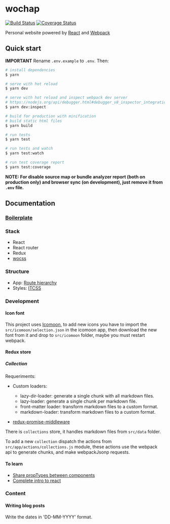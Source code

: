 # wochap

[![Build Status](https://travis-ci.org/wochap/wochap.github.io.svg?branch=dev)](https://travis-ci.org/wochap/wochap.github.io)
[![Coverage Status](https://coveralls.io/repos/github/wochap/wochap.github.io/badge.svg?branch=dev)](https://coveralls.io/github/wochap/wochap.github.io?branch=dev)

Personal website powered by [React](https://facebook.github.io/react/) and [Webpack](https://webpack.github.io/)

## Quick start

**IMPORTANT** Rename `.env.example` to `.env`. Then:

```sh
# install dependencies
$ yarn

# serve with hot reload
$ yarn dev

# serve with hot reload and inspect webpack dev server
# https://nodejs.org/api/debugger.html#debugger_v8_inspector_integration_for_node_js
$ yarn dev:inspect

# build for production with minification
# build static html files
$ yarn build

# run tests
$ yarn test

# run tests and watch
$ yarn test:watch

# run test coverage report
$ yarn test:coverage
```

**NOTE: For disable source map or bundle analyzer report (both on production only) and browser sync (on development), just remove it from `.env` file.**

## Documentation

### [Boilerplate](https://github.com/wochap/webpack-boilerplate#webpack-boilerplate)

### Stack

* React
* React router
* Redux
* [wocss](https://github.com/wocss/wocss)

### Structure

* App: [Route hierarchy](https://gist.github.com/ryanflorence/daafb1e3cb8ad740b346)
* Styles: [ITCSS](https://www.xfive.co/blog/itcss-scalable-maintainable-css-architecture/)

### Development

#### Icon font

This project uses [Icomoon](https://icomoon.io/app), to add new icons you have to import the `src/icomoon/selection.json` in the icomoon app, then download the new font from it and drop to `src/icomoon` folder, maybe you must restart webpack.

#### Redux store

##### Collection

Requeriments:

* Custom loaders:
  - lazy-dir-loader: generate a single chunk with all markdown files.
  - lazy-loader: generate a single chunk per markdown file.
  - front-matter loader: transform markdown files to a custom format.
  - markdown-loader: transform markdown files to a custom format.

* [redux-promise-middleware](https://github.com/pburtchaell/redux-promise-middleware)

There is `collections` store, it handles markdown files from `src/data` folder.

To add a new `collection` dispatch the actions from `src/app/actions/collections.js` module, these actions use the webpack api to generate chunks, and make webpackJsonp requests.

#### To learn

* [Share propTypes between components](http://stackoverflow.com/questions/30265327/react-js-and-proptypes-repetition-across-shared-components)
* [Complete intro to react](https://btholt.github.io/complete-intro-to-react/)

### Content

#### Writing blog posts

Write the dates in 'DD-MM-YYYY' format.
